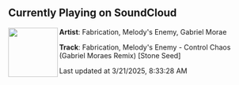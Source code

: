 ## Currently Playing on SoundCloud

[<img align="left" width="100" src="https://i1.sndcdn.com/artworks-pp5eq5dmlzpb89Ps-L9oVfA-t500x500.jpg">](https://soundcloud.com/melodicdancemusic/fabrication-melodys-enemy-control-chaos-gabriel-moraes-remix-stone-seed)

**Artist**: Fabrication, Melody's Enemy, Gabriel Morae 

**Track**: Fabrication, Melody's Enemy - Control Chaos (Gabriel Moraes Remix) [Stone Seed]

Last updated at 3/21/2025, 8:33:28 AM
